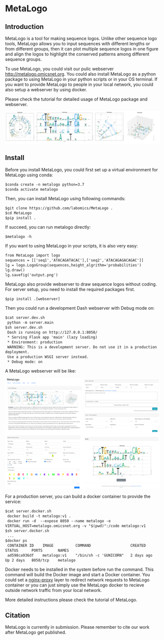 # MetaLogo

## Introduction

MetaLogo is a tool for making sequence logos. Unlike other sequence logo tools, MetaLogo allows you to input sequences with different lengths or from different groups, then it can plot multiple sequence logos in one figure and align the logos to highlight the conserved patterns among different sequence groups.

To use MetaLogo, you could visit our pulic webserver http://metalogo.omicsnet.org. You could also install MetaLogo as a python package to using MetaLogo in your python scripts or in your OS terminal. If you want to provide MetaLogo to people in your local network, you could also setup a webserver by using docker.

Please check the tutorial for detailed usage of MetaLogo package and webserver.

![Introduction](./pngs/introduction.PNG)

## Install

Before you install MetaLogo, you could first set up a virtual environment for MetaLogo using conda:

    $conda create -n metalogo python=3.7
    $conda activate metalogo

Then, you can install MetaLogo using following commands:

    $git clone https://github.com/labomics/MetaLogo .
    $cd MetaLogo
    $pip install .

If succeed, you can run metalogo directly:

    $metalogo -h

If you want to using MetaLogo in your scripts, it is also very easy:

    from MetaLogo import logo
    sequences = [['seq1','ATACAGATACAC'],['seq2','ATACAGAGACAGAC']]
    lg = logo.LogoGroup(sequences,height_algrithm='probabilities')
    lg.draw()
    lg.savefig('output.png')

MetaLogo also provide webserver to draw sequence logos without coding. For server setup, you need to install the required packages first.

    $pip install .[webserver]

Then you could run a development Dash webserver with Debug mode on:

    $cat server.dev.sh
     python -m server.main
    $sh server.dev.sh
     Dash is running on http://127.0.0.1:8050/
     * Serving Flask app 'main' (lazy loading)
     * Environment: production
     WARNING: This is a development server. Do not use it in a production deployment.
     Use a production WSGI server instead.
     * Debug mode: on

A MetaLogo webserver will be like:
    
![Webserver](./pngs/server.PNG)

For a production server, you can build a docker container to provide the service:

    $cat server.docker.sh
     docker build -t metalogo:v1 .
     docker run -d  --expose 8050 --name metalogo -e VIRTUAL_HOST=metalogo.omicsnet.org -v "$(pwd)":/code metalogo:v1 
    $sh server.docker.sh
     ...
    $docker ps
     CONTAINER ID    IMAGE          COMMAND                  CREATED      STATUS      PORTS       NAMES
     ad598ca936df    metalogo:v1    "/bin/sh -c 'GUNICORN"   2 days ago   Up 2 days   8050/tcp    metalogo

Docker needs to be installed in the system before run the command. This command will build the Docker image and start a Docker container. You could set a [nginx-proxy](https://github.com/nginx-proxy/nginx-proxy) layer to redirect network requests to MetaLogo container or you can just simply use the MetaLogo docker to recieve outside network traffic from your local network.

More detailed instructions please check the tutorial of MetaLogo.

## Citation

MetaLogo is currently in submission. Please remember to cite our work after MetaLogo get published.










